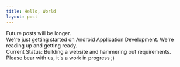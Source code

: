 ```yaml
---
title: Hello, World
layout: post
---
```

Future posts will be longer.  
We're just getting started on Android Application Development. We're reading up and getting ready.  
Current Status: Building a website and hammering out requirements.  
Please bear with us, it's a work in progress ;)
